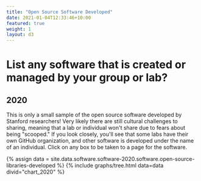 ```yaml
---
title: "Open Source Software Developed"
date: 2021-01-04T12:33:46+10:00
featured: true
weight: 1
layout: d3
---
```


# List any software that is created or managed by your group or lab?

## 2020

<p class="team team-summary team-summary-large">This is only a small sample of the open source software developed by Stanford researchers! Very likely there are still cultural challenges to sharing, meaning that a lab or individual won't share due to fears about being "scooped." If you look closely, you'll see that some labs have their own GitHub organization, and other software is developed under the name of an individual. Click on any box to be taken to a page for the software.</p>

{% assign data = site.data.software.software-2020.software.open-source-libraries-developed %}
{% include graphs/tree.html data=data divid="chart_2020" %}

